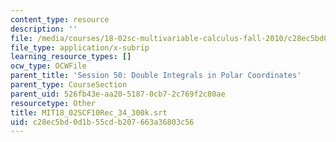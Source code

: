 ```yaml
---
content_type: resource
description: ''
file: /media/courses/18-02sc-multivariable-calculus-fall-2010/c28ec5bd0d1b55cdb207663a36803c56_MIT18_02SCF10Rec_34_300k.vtt
file_type: application/x-subrip
learning_resource_types: []
ocw_type: OCWFile
parent_title: 'Session 50: Double Integrals in Polar Coordinates'
parent_type: CourseSection
parent_uid: 526fb43e-aa20-5187-0cb7-2c769f2c80ae
resourcetype: Other
title: MIT18_02SCF10Rec_34_300k.srt
uid: c28ec5bd-0d1b-55cd-b207-663a36803c56
---
```

